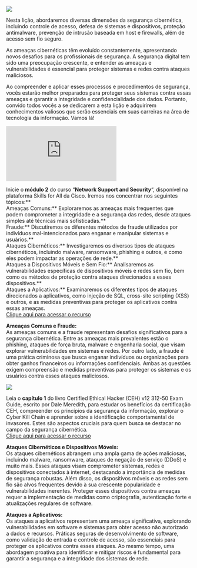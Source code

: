 ![](https://infnet.online/wp-content/uploads/2024/03/LD8-10.jpg)

Nesta lição, abordaremos diversas dimensões da segurança cibernética, incluindo controle de acesso, defesa de sistemas e dispositivos, proteção antimalware, prevenção de intrusão baseada em host e firewalls, além de acesso sem fio seguro.

As ameaças cibernéticas têm evoluído constantemente, apresentando novos desafios para os profissionais de segurança. A segurança digital tem sido uma preocupação crescente, e entender as ameaças e vulnerabilidades é essencial para proteger sistemas e redes contra ataques maliciosos.

Ao compreender e aplicar esses processos e procedimentos de segurança, vocês estarão melhor preparados para proteger seus sistemas contra essas ameaças e garantir a integridade e confidencialidade dos dados. Portanto, convido todos vocês a se dedicarem a esta lição e adquirirem conhecimentos valiosos que serão essenciais em suas carreiras na área de tecnologia da informação. Vamos lá!

![](http://api.pagepeeker.com/v2/thumbs.php?size=s&code=4245e2496a&url=https://skillsforall.com/pt/course/network-support-security?courseLang=en-US)

Inicie o **módulo 2** do curso “**Network Support and Security**“, disponível na plataforma Skills for All da Cisco. Iremos nos concentrar nos seguintes tópicos:**  
Ameaças Comuns:** Exploraremos as ameaças mais frequentes que podem comprometer a integridade e a segurança das redes, desde ataques simples até técnicas mais sofisticadas.**  
Fraude:** Discutiremos os diferentes métodos de fraude utilizados por indivíduos mal-intencionados para enganar e manipular sistemas e usuários.**  
Ataques Cibernéticos:** Investigaremos os diversos tipos de ataques cibernéticos, incluindo malware, ransomware, phishing e outros, e como eles podem impactar as operações de rede.**  
Ataques a Dispositivos Móveis e Sem Fio:** Analisaremos as vulnerabilidades específicas de dispositivos móveis e redes sem fio, bem como os métodos de proteção contra ataques direcionados a esses dispositivos.**  
Ataques a Aplicativos:** Examinaremos os diferentes tipos de ataques direcionados a aplicativos, como injeção de SQL, cross-site scripting (XSS) e outros, e as medidas preventivas para proteger os aplicativos contra essas ameaças.  
[Clique aqui para acessar o recurso](https://skillsforall.com/pt/course/network-support-security?courseLang=en-US)

**Ameaças Comuns e Fraude:**  
As ameaças comuns e a fraude representam desafios significativos para a segurança cibernética. Entre as ameaças mais prevalentes estão o phishing, ataques de força bruta, malware e engenharia social, que visam explorar vulnerabilidades em sistemas e redes. Por outro lado, a fraude é uma prática criminosa que busca enganar indivíduos ou organizações para obter ganhos financeiros ou informações confidenciais. Ambas as questões exigem compreensão e medidas preventivas para proteger os sistemas e os usuários contra esses ataques maliciosos.

![](https://learning.oreilly.com/library/cover/9781801813099)

Leia o **capítulo 1** do livro Certified Ethical Hacker (CEH) v12 312-50 Exam Guide, escrito por Dale Meredith, para estudar os benefícios da certificação CEH, compreender os princípios da segurança da informação, explorar o Cyber Kill Chain e aprender sobre a identificação comportamental de invasores. Estes são aspectos cruciais para quem busca se destacar no campo da segurança cibernética.  
[Clique aqui para acessar o recurso](https://learning.oreilly.com/library/view/certified-ethical-hacker/9781801813099/B17486_01_ePub.xhtml#_idTextAnchor014)

**Ataques Cibernéticos e Dispositivos Móveis:**  
Os ataques cibernéticos abrangem uma ampla gama de ações maliciosas, incluindo malware, ransomware, ataques de negação de serviço (DDoS) e muito mais. Esses ataques visam comprometer sistemas, redes e dispositivos conectados à internet, destacando a importância de medidas de segurança robustas. Além disso, os dispositivos móveis e as redes sem fio são alvos frequentes devido à sua crescente popularidade e vulnerabilidades inerentes. Proteger esses dispositivos contra ameaças requer a implementação de medidas como criptografia, autenticação forte e atualizações regulares de software.

**Ataques a Aplicativos:**  
Os ataques a aplicativos representam uma ameaça significativa, explorando vulnerabilidades em software e sistemas para obter acesso não autorizado a dados e recursos. Práticas seguras de desenvolvimento de software, como validação de entrada e controle de acesso, são essenciais para proteger os aplicativos contra esses ataques. Ao mesmo tempo, uma abordagem proativa para identificar e mitigar riscos é fundamental para garantir a segurança e a integridade dos sistemas de rede.